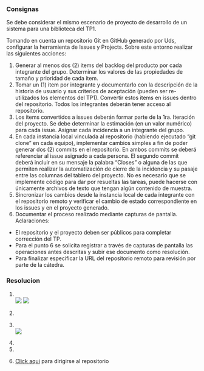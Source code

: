 ### Consignas
Se debe considerar el mismo escenario de proyecto de desarrollo de un sistema para una biblioteca del TP1. 

Tomando en cuenta un repositorio Git en GitHub generado por Uds, configurar la herramienta de Issues y Projects. Sobre este entorno realizar las siguientes acciones:
1. Generar al menos dos (2) items del backlog del producto por cada integrante del grupo. Determinar los valores de las propiedades de tamaño y prioridad de cada item.
2. Tomar un (1) item por integrante y documentarlo con la descripción de la historia de usuario y sus criterios de aceptación (pueden ser re-utilizados los elementos del TP1). Convertir estos items en issues dentro del repositorio. Todos los integrantes deberán tener acceso al repositorio.
3. Los items convertidos a issues deberán formar parte de la 1ra. Iteración del proyecto. Se debe determinar la estimación (en un valor numérico) para cada issue. Asignar cada incidencia a un integrante del grupo.
4. En cada instancia local vinculada al repositorio (habiendo ejecutado “git clone” en cada equipo), implementar cambios simples a fin de poder generar dos (2) commits en el repositorio. En ambos commits se deberá referenciar al issue asignado a cada persona. El segundo commit deberá incluir en su mensaje la palabra “Closes” o alguna de las que permiten realizar la automatización de cierre de la incidencia y su pasaje entre las columnas del tablero del proyecto. No es necesario que se implemente código para dar por resueltas las tareas, puede hacerse con únicamente archivos de texto que tengan algún contenido de muestra.
5. Sincronizar los cambios desde la instancia local de cada integrante con el repositorio remoto y verificar el cambio de estado correspondiente en los issues y en el proyecto generado.
6. Documentar el proceso realizado mediante capturas de pantalla. Aclaraciones:
- El repositorio y el proyecto deben ser públicos para completar corrección del TP.
- Para el punto 6 se solicita registrar a través de capturas de pantalla las operaciones antes descritas y subir ese documento como resolución.
- Para finalizar especificar la URL del repositorio remoto para revisión por parte de la cátedra.

### Resolucion
1. <br><image src="./img/1Franco.png"> <image src="./img/11Franco.png">

2. 
3. <br> <image src="./img/23Franco.png">

4. 
5.
6. [Click aqui](https://github.com/francohenker/IS3-TP5-INCIDENCIAS) para dirigirse al repositorio